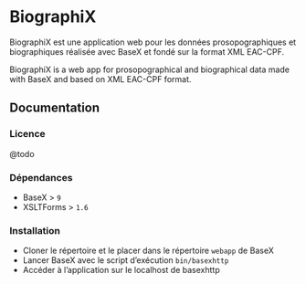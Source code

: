 # BiographiX
BiographiX est une application web pour les données prosopographiques et biographiques réalisée avec BaseX et fondé sur la format XML EAC-CPF.

BiographiX is a web app for prosopographical and biographical data made with BaseX and based on XML EAC-CPF format.

## Documentation
### Licence
@todo

### Dépendances
- BaseX > `9`
- XSLTForms > `1.6`

### Installation
- Cloner le répertoire et le placer dans le répertoire `webapp` de BaseX
- Lancer BaseX avec le script d’exécution `bin/basexhttp`
- Accéder à l’application sur le localhost de basexhttp
